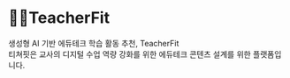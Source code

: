 # 🧑‍🏫TeacherFit


생성형 AI 기반 에듀테크 학습 활동 추천, TeacherFit<br>
티쳐핏은 교사의 디지털 수업 역량 강화를 위한 에듀테크 콘텐츠 설계를 위한 플랫폼입니다.
